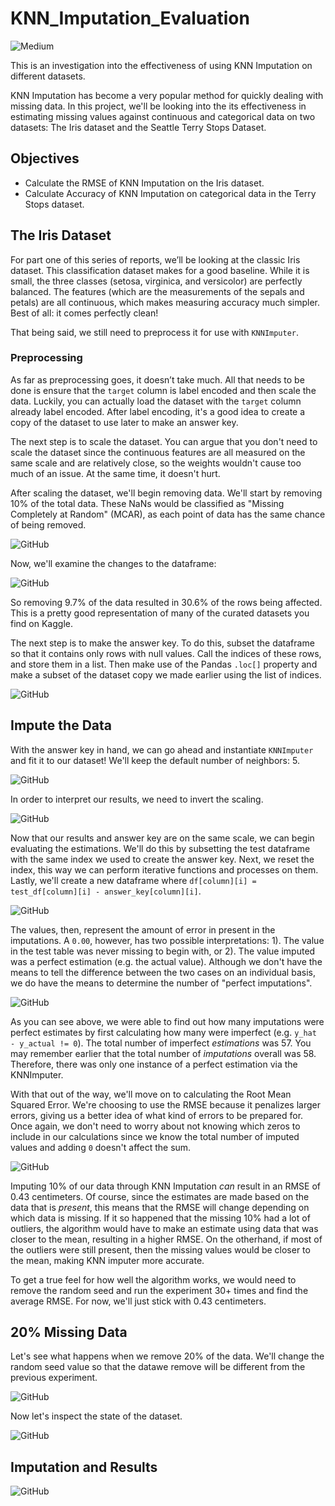 # KNN_Imputation_Evaluation

![Medium](https://miro.medium.com/max/506/1*HDtq6WgZmWkcreUuW_dnKg.jpeg)

This is an investigation into the effectiveness of using KNN Imputation on different datasets. 

KNN Imputation has become a very popular method for quickly dealing with missing data.  In this project, we'll be looking into the its effectiveness in estimating missing values against continuous and categorical data on two datasets: The Iris dataset and the Seattle Terry Stops Dataset.

## Objectives
* Calculate the RMSE of KNN Imputation on the Iris dataset.
* Calculate Accuracy of KNN Imputation on categorical data in the Terry Stops dataset.

## The Iris Dataset

For part one of this series of reports, we’ll be looking at the classic Iris dataset. This classification dataset makes for a good baseline. While it is small, the three classes (setosa, virginica, and versicolor) are perfectly balanced. The features (which are the measurements of the sepals and petals) are all continuous, which makes measuring accuracy much simpler. Best of all: it comes perfectly clean!

That being said, we still need to preprocess it for use with `KNNImputer`.

### Preprocessing

As far as preprocessing goes, it doesn’t take much. All that needs to be done is ensure that the `target` column is label encoded and then scale the data. Luckily, you can actually load the dataset with the `target` column already label encoded.  After label encoding, it's a good idea to create a copy of the dataset to use later to make an answer key.

The next step is to scale the dataset. You can argue that you don't need to scale the dataset since the continuous features are all measured on the same scale and are relatively close, so the weights wouldn't cause too much of an issue. At the same time, it doesn't hurt.

After scaling the dataset, we'll begin removing data.  We'll start by removing 10% of the total data.  These NaNs would be classified as "Missing Completely at Random" (MCAR), as each point of data has the same chance of being removed.

![GitHub](https://raw.githubusercontent.com/bmauss/KNN_Imputation_Evaluation/main/images/iris/10_removed.PNG)

Now, we'll examine the changes to the dataframe: 

![GitHub](https://raw.githubusercontent.com/bmauss/KNN_Imputation_Evaluation/main/images/iris/10_missing.PNG)

So removing 9.7% of the data resulted in 30.6% of the rows being affected.  This is a pretty good representation of many of the curated datasets you find on Kaggle.    

The next step is to make the answer key. To do this, subset the dataframe so that it contains only rows with null values. Call the indices of these rows, and store them in a list.  Then make use of the Pandas `.loc[]` property and make a subset of the dataset copy we made earlier using the list of indices.  

![GitHub](https://raw.githubusercontent.com/bmauss/KNN_Imputation_Evaluation/main/images/iris/answer_key_10.PNG)

## Impute the Data

With the answer key in hand, we can go ahead and instantiate `KNNImputer` and fit it to our dataset! We'll keep the default number of neighbors: 5.  

![GitHub](https://raw.githubusercontent.com/bmauss/KNN_Imputation_Evaluation/main/images/iris/10_impute.PNG)

In order to interpret our results, we need to invert the scaling.

![GitHub](https://raw.githubusercontent.com/bmauss/KNN_Imputation_Evaluation/main/images/iris/10_inverse.PNG)

Now that our results and answer key are on the same scale, we can begin evaluating the estimations.  We'll do this by subsetting the test dataframe with the same index we used to create the answer key.  Next, we reset the index, this way we can perform iterative functions and processes on them.  Lastly, we'll create a new dataframe where `df[column][i] = test_df[column][i] - answer_key[column][i]`.  

![GitHub](https://raw.githubusercontent.com/bmauss/KNN_Imputation_Evaluation/main/images/iris/10_results.PNG)

The values, then, represent the amount of error in present in the imputations.  A `0.00`, however, has two possible interpretations: 1). The value in the test table was never missing to begin with, or 2). The value imputed was a perfect estimation (e.g. the actual value). Although we don't have the means to tell the difference between the two cases on an individual basis, we do have the means to determine the number of "perfect imputations".

 ![GitHub](https://raw.githubusercontent.com/bmauss/KNN_Imputation_Evaluation/main/images/iris/10_perfect_imputes.PNG)
 
 As you can see above, we were able to find out how many imputations were perfect estimates by first calculating how many were imperfect (e.g. `y_hat - y_actual != 0`). The total number of imperfect *estimations* was 57.  You may remember earlier that the total number of *imputations* overall was 58. Therefore, there was only one instance of a perfect estimation via the KNNImputer. 

With that out of the way, we'll move on to calculating the Root Mean Squared Error. We're choosing to use the RMSE because it penalizes larger errors, giving us a better idea of what kind of errors to be prepared for.  Once again, we don't need to worry about not knowing which zeros to include in our calculations since we know the total number of imputed values and adding `0` doesn't affect the sum.

![GitHub](https://raw.githubusercontent.com/bmauss/KNN_Imputation_Evaluation/main/images/iris/10_rmse.PNG)

Imputing 10% of our data through KNN Imputation *can* result in an RMSE of 0.43 centimeters. Of course, since the estimates are made based on the data that is *present*, this means that the RMSE will change depending on which data is missing.  If it so happened that the missing 10% had a lot of outliers, the algorithm would have to make an estimate using data that was closer to the mean, resulting in a higher RMSE.  On the otherhand, if most of the outliers were still present, then the missing values would be closer to the mean, making KNN imputer more accurate.

To get a true feel for how well the algorithm works, we would need to remove the random seed and run the experiment 30+ times and find the average RMSE.  For now, we'll just stick with 0.43 centimeters. 

## 20% Missing Data

Let's see what happens when we remove 20% of the data.  We'll change the random seed value so that the datawe remove will be different from the previous experiment.

![GitHub](https://raw.githubusercontent.com/bmauss/KNN_Imputation_Evaluation/main/images/iris/20_removed.PNG)

Now let's inspect the state of the dataset.

![GitHub](https://raw.githubusercontent.com/bmauss/KNN_Imputation_Evaluation/main/images/iris/20_removed.PNG)

## Imputation and Results

![GitHub](https://raw.githubusercontent.com/bmauss/KNN_Imputation_Evaluation/main/images/iris/20_results.PNG)

